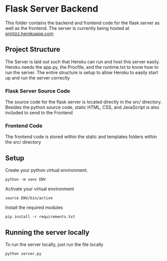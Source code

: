# Flask Server Backend
This folder contains the backend and frontend code for the flask server as well as the frontend.
The server is currently being hosted at [printzz.herokuapp.com](https://printzz.herokuapp.com)

## Project Structure

The Server is laid out such that Heroku can run and host this server easily. Heroku needs the app.py, the Procfile, and the runtime.txt to know how to run the server. The entire structure is setup to allow Heroku to easily start up and run the server correctly

### Flask Server Source Code

The source code for the flask server is located directly in the src/ directory. Besides the python source code, static HTML, CSS, and JavaScript is also included to send to the Frontend

### Frontend Code

The frontend code is stored within the static and templates folders within the src/ directory

## Setup

Create your python virtual environment.
```
python -m venv ENV
```

Activate your virtual environment
```
source ENV/bin/active
```

Install the required modules
```
pip install -r requirements.txt
```

## Running the server locally

To run the server locally, just run the file locally
```
python server.py
```
